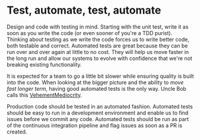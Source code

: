 # Test, automate, test, automate

Design and code with testing in mind. Starting with the unit test, write it as soon as you write the code (or even sooner of you're a TDD purist). Thinking about testing as we write the code forces us to write better code, both testable and correct. Automated tests are great because they can be run over and over again at little to no cost. They will help us move faster in the long run and allow our systems to evolve with confidence that we're not breaking existing functionality. 

It is expected for a team to go a little bit slower while ensuring quality is built into the code. When looking at the bigger picture and the ability to *move fast longer term*, having good automated tests is the only way. Uncle Bob calls this [VehementMediocrity](http://butunclebob.com/ArticleS.UncleBob.VehementMediocrity).

Production code should be tested in an automated fashion. Automated tests should be easy to run in a development environment and enable us to find issues before we commit any code. Automated tests should be run as part of the continuous integration pipeline and flag issues as soon as a PR is created. 
